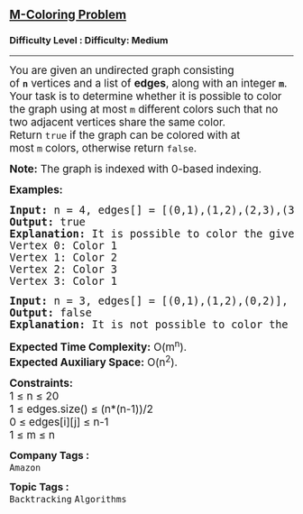 <h2><a href="https://www.geeksforgeeks.org/problems/m-coloring-problem-1587115620/1">M-Coloring Problem</a></h2><h3>Difficulty Level : Difficulty: Medium</h3><hr><div class="problems_problem_content__Xm_eO"><p><span style="font-size: 14pt;">You are given an undirected graph consisting of&nbsp;<strong><code>n</code></strong>&nbsp;vertices and a list of&nbsp;<strong>edges</strong>, along with an integer&nbsp;<strong><code>m</code></strong>. Your task is to determine whether it is possible to color the graph using at most&nbsp;<code>m</code>&nbsp;different colors such that no two adjacent vertices share the same color. Return&nbsp;<code>true</code>&nbsp;if the graph can be colored with at most&nbsp;<code>m</code>&nbsp;colors, otherwise return&nbsp;<code>false</code>.<br></span></p>
<p><span style="font-size: 14pt;"><strong>Note:</strong>&nbsp;The graph is indexed with 0-based indexing.</span></p>
<p><span style="font-size: 14pt;"><strong>Examples:</strong></span></p>
<pre><span style="font-size: 14pt;"><strong>Input: </strong>n = 4, edges[] = [(0,1),(1,2),(2,3),(3,0),(0,2)], m = 3
<strong>Output: </strong>true<strong>
Explanation: </strong>It is possible to color the given graph using 3 colors, for example, vertices can be colored as follows:
Vertex 0: Color 1
Vertex 1: Color 2
Vertex 2: Color 3
Vertex 3: Color 1
</span></pre>
<pre><span style="font-size: 14pt;"><strong>Input: </strong>n = 3, edges[] = [(0,1),(1,2),(0,2)], m = 2
<strong>Output: </strong>false<br><strong>Explanation: </strong>It is not possible to color the given graph using only 2 colors because vertices 0, 1, and 2 form a triangle.</span></pre>
<p><span style="font-size: 14pt;"><strong>Expected Time Complexity:</strong> O(m<sup>n</sup>).</span><br><span style="font-size: 14pt;"><strong>Expected Auxiliary&nbsp;</strong><strong>Space:</strong> O(n<sup>2</sup>).</span></p>
<p><span style="font-size: 14pt;"><strong>Constraints:</strong><br>1 ≤ n ≤ 20<br>1 ≤ edges.size() ≤ (n*(n-1))/2<br>0 ≤ edges[i][j] ≤ n-1<br>1 ≤ m ≤ n</span></p></div><p><span style=font-size:18px><strong>Company Tags : </strong><br><code>Amazon</code>&nbsp;<br><p><span style=font-size:18px><strong>Topic Tags : </strong><br><code>Backtracking</code>&nbsp;<code>Algorithms</code>&nbsp;